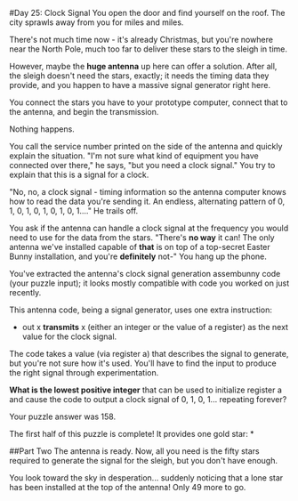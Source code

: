 #Day 25: Clock Signal
You open the door and find yourself on the roof. The city sprawls away from you for miles and miles.

There's not much time now - it's already Christmas, but you're nowhere near the North Pole, much too far to 
deliver these stars to the sleigh in time.

However, maybe the **huge antenna** up here can offer a solution. After all, the sleigh doesn't need the stars, 
exactly; it needs the timing data they provide, and you happen to have a massive signal generator right here.

You connect the stars you have to your prototype computer, connect that to the antenna, and begin the transmission.

Nothing happens.

You call the service number printed on the side of the antenna and quickly explain the situation. 
"I'm not sure what kind of equipment you have connected over there," he says, "but you need a clock signal." 
You try to explain that this is a signal for a clock.

"No, no, a clock signal - timing information so the antenna computer knows how to read the data you're sending it. 
An endless, alternating pattern of 0, 1, 0, 1, 0, 1, 0, 1, 0, 1...." He trails off.

You ask if the antenna can handle a clock signal at the frequency you would need to use for the data from the stars. 
"There's **no way** it can! The only antenna we've installed capable of **that** is on top of a top-secret Easter 
Bunny installation, and you're **definitely** not-" You hang up the phone.

You've extracted the antenna's clock signal generation assembunny code (your puzzle input); it looks mostly 
compatible with code you worked on just recently.

This antenna code, being a signal generator, uses one extra instruction:

* out x **transmits** x (either an integer or the value of a register) as the next value for the clock signal.

The code takes a value (via register a) that describes the signal to generate, but you're not sure how it's used. 
You'll have to find the input to produce the right signal through experimentation.

**What is the lowest positive integer** that can be used to initialize register a and cause the code to 
output a clock signal of 0, 1, 0, 1... repeating forever?

Your puzzle answer was 158.

The first half of this puzzle is complete! It provides one gold star: *

##Part Two
The antenna is ready. Now, all you need is the fifty stars required to generate the signal for the sleigh, but you 
don't have enough.

You look toward the sky in desperation... suddenly noticing that a lone star has been installed at the top of the 
antenna! Only 49 more to go.